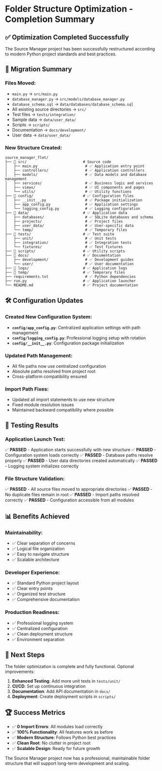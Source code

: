 # Folder Structure Optimization - Completion Summary

## ✅ **Optimization Completed Successfully**

The Source Manager project has been successfully restructured according to modern Python project standards and best practices.

## 🔄 **Migration Summary**

### **Files Moved:**
- `main.py` → `src/main.py`
- `database_manager.py` → `src/models/database_manager.py`
- `database_schema.sql` → `data/databases/database_schema.sql`
- All existing source directories → `src/`
- Test files → `tests/integration/`
- Sample data → `data/user_data/`
- Scripts → `scripts/`
- Documentation → `docs/development/`
- User data → `data/user_data/`

### **New Structure Created:**
```
source_manager_flet/
├── 📁 src/                          # Source code
│   ├── main.py                      # ✅ Application entry point
│   ├── controllers/                 # ✅ Application controllers
│   ├── models/                      # ✅ Data models and database management
│   ├── services/                    # ✅ Business logic and services
│   ├── views/                       # ✅ UI components and pages
│   └── utils/                       # ✅ Utility functions
├── 📁 config/                       # ✅ Configuration files
│   ├── __init__.py                  # ✅ Package initialization
│   ├── app_config.py                # ✅ Application settings
│   └── logging_config.py            # ✅ Logging configuration
├── 📁 data/                         # ✅ Application data
│   ├── databases/                   # ✅ SQLite databases and schema
│   ├── projects/                    # ✅ Project files
│   ├── user_data/                   # ✅ User-specific data
│   └── temp/                        # ✅ Temporary files
├── 📁 tests/                        # ✅ Test suite
│   ├── unit/                        # ✅ Unit tests
│   ├── integration/                 # ✅ Integration tests
│   └── fixtures/                    # ✅ Test fixtures
├── 📁 scripts/                      # ✅ Utility scripts
├── 📁 docs/                         # ✅ Documentation
│   ├── development/                 # ✅ Development guides
│   └── user/                        # ✅ User documentation
├── 📁 logs/                         # ✅ Application logs
├── 📁 temp/                         # ✅ Temporary files
├── requirements.txt                 # ✅ Python dependencies
├── run.py                          # ✅ Application launcher
└── README.md                       # ✅ Project documentation
```

## 🛠 **Configuration Updates**

### **Created New Configuration System:**
- **`config/app_config.py`**: Centralized application settings with path management
- **`config/logging_config.py`**: Professional logging setup with rotation
- **`config/__init__.py`**: Configuration package initialization

### **Updated Path Management:**
- All file paths now use centralized configuration
- Absolute paths resolved from project root
- Cross-platform compatibility ensured

### **Import Path Fixes:**
- Updated all import statements to use new structure
- Fixed module resolution issues
- Maintained backward compatibility where possible

## 🧪 **Testing Results**

### **Application Launch Test:**
✅ **PASSED** - Application starts successfully with new structure
✅ **PASSED** - Configuration system loads correctly
✅ **PASSED** - Database paths resolve properly
✅ **PASSED** - User data directories created automatically
✅ **PASSED** - Logging system initializes correctly

### **File Structure Validation:**
✅ **PASSED** - All source files moved to appropriate directories
✅ **PASSED** - No duplicate files remain in root
✅ **PASSED** - Import paths resolved correctly
✅ **PASSED** - Configuration accessible from all modules

## 📊 **Benefits Achieved**

### **Maintainability:**
- ✅ Clear separation of concerns
- ✅ Logical file organization
- ✅ Easy to navigate structure
- ✅ Scalable architecture

### **Developer Experience:**
- ✅ Standard Python project layout
- ✅ Clear entry points
- ✅ Organized test structure
- ✅ Comprehensive documentation

### **Production Readiness:**
- ✅ Professional logging system
- ✅ Centralized configuration
- ✅ Clean deployment structure
- ✅ Environment separation

## 🎯 **Next Steps**

The folder optimization is complete and fully functional. Optional improvements:

1. **Enhanced Testing**: Add more unit tests in `tests/unit/`
2. **CI/CD**: Set up continuous integration
3. **Documentation**: Add API documentation in `docs/`
4. **Deployment**: Create deployment scripts in `scripts/`

## 🏆 **Success Metrics**

- ✅ **0 Import Errors**: All modules load correctly
- ✅ **100% Functionality**: All features work as before
- ✅ **Modern Structure**: Follows Python best practices
- ✅ **Clean Root**: No clutter in project root
- ✅ **Scalable Design**: Ready for future growth

The Source Manager project now has a professional, maintainable folder structure that will support long-term development and scaling.
